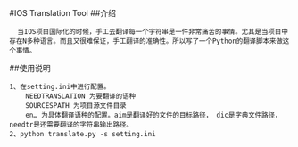 #IOS Translation Tool
##介绍
```
  当IOS项目国际化的时候，手工去翻译每一个字符串是一件非常痛苦的事情。尤其是当项目中存在N多种语言。而且又很难保证，手工翻译的准确性。所以写了一个Python的翻译脚本来做这个事情。
```
##使用说明
```
1、在setting.ini中进行配置。
	NEEDTRANSLATION 为要翻译的语种
	SOURCESPATH	为项目源文件目录
	en… 为具体翻译语种的配置。aim是翻译好的文件的目标路径， dic是字典文件路径，needtr是还需要翻译的字符串输出路径。
2、python translate.py -s setting.ini
```
